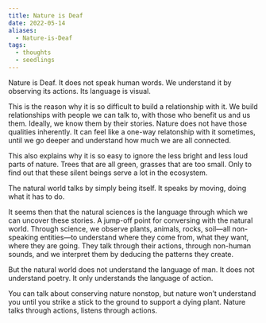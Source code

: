 ```yaml
---
title: Nature is Deaf
date: 2022-05-14
aliases:
  - Nature-is-Deaf
tags:
  - thoughts
  - seedlings
---
```

Nature is Deaf. It does not speak human words. We understand it by observing its actions. Its language is visual.

This is the reason why it is so difficult to build a relationship with it. We build relationships with people we can talk to, with those who benefit us and us them. Ideally, we know them by their stories. Nature does not have those qualities inherently. It can feel like a one-way relatonship with it sometimes, until we go deeper and understand how much we are all connected.

This also explains why it is so easy to ignore the less bright and less loud parts of nature. Trees that are all green, grasses that are too small. Only to find out that these silent beings serve a lot in the ecosystem.

The natural world talks by simply being itself. It speaks by moving, doing what it has to do.

It seems then that the natural sciences is the language through which we can uncover these stories. A jump-off point for conversing with the natural world. Through science, we observe plants, animals, rocks, soil—all non-speaking entities—to understand where they come from, what they want, where they are going. They talk through their actions, through non-human sounds, and we interpret them by deducing the patterns they create.

But the natural world does not understand the language of man. It does not understand poetry. It only understands the language of action.

You can talk about conserving nature nonstop, but nature won’t understand you until you strike a stick to the ground to support a dying plant. Nature talks through actions, listens through actions.